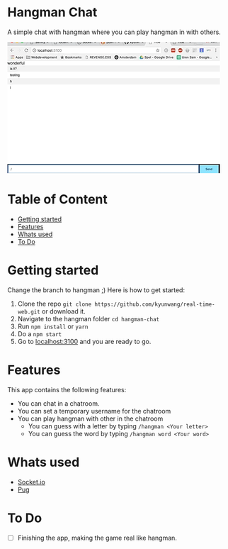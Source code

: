 # Hangman Chat
A simple chat with hangman where you can play hangman in with others.

![hangman gif](kev_app.gif)

# Table of Content
- [Getting started](#getting-started)
- [Features](#features)
- [Whats used](#whats-used)
- [To Do](#to-do)

# Getting started
Change the branch to hangman ;)
Here is how to get started:
1. Clone the repo `git clone https://github.com/kyunwang/real-time-web.git` or download it.
2. Navigate to the hangman folder `cd hangman-chat`
3. Run `npm install` or `yarn`
4. Do a `npm start`
5. Go to [localhost:3100](localhost:3100) and you are ready to go.

# Features
This app contains the following features:
- You can chat in a chatroom.
- You can set a temporary username for the chatroom
- You can play hangman with other in the chatroom
	- You can guess with a letter by typing `/hangman <Your letter>`
	- You can guess the word by typing `/hangman word <Your word>`

# Whats used
- [Socket.io](https://socket.io/)
- [Pug](https://pugjs.org/api/getting-started.html)

# To Do
- [ ] Finishing the app, making the game real like hangman.
